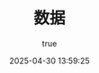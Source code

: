 ---
pageComponent:
  name: Catalogue
  data:
    path: 04.数据
    imgUrl: /img/web.png
    description: JavaScript、ES6、Vue框架等前端技术
title: 数据
date: 2025-04-30 13:59:25
permalink: /data/
sidebar: false
article: false
comment: false
editLink: false
author:
  name: MeiChen
  link: https://github.com/mtl-123
---
